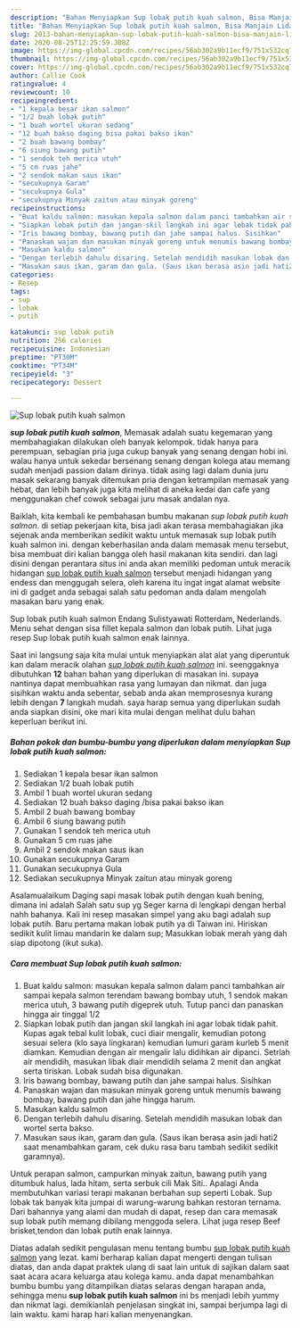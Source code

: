 ```yaml
---
description: "Bahan Menyiapkan Sup lobak putih kuah salmon, Bisa Manjain Lidah"
title: "Bahan Menyiapkan Sup lobak putih kuah salmon, Bisa Manjain Lidah"
slug: 2013-bahan-menyiapkan-sup-lobak-putih-kuah-salmon-bisa-manjain-lidah
date: 2020-08-25T12:25:59.308Z
image: https://img-global.cpcdn.com/recipes/56ab302a9b11ecf9/751x532cq70/sup-lobak-putih-kuah-salmon-foto-resep-utama.jpg
thumbnail: https://img-global.cpcdn.com/recipes/56ab302a9b11ecf9/751x532cq70/sup-lobak-putih-kuah-salmon-foto-resep-utama.jpg
cover: https://img-global.cpcdn.com/recipes/56ab302a9b11ecf9/751x532cq70/sup-lobak-putih-kuah-salmon-foto-resep-utama.jpg
author: Callie Cook
ratingvalue: 4
reviewcount: 10
recipeingredient:
- "1 kepala besar ikan salmon"
- "1/2 buah lobak putih"
- "1 buah wortel ukuran sedang"
- "12 buah bakso daging bisa pakai bakso ikan"
- "2 buah bawang bombay"
- "6 siung bawang putih"
- "1 sendok teh merica utuh"
- "5 cm ruas jahe"
- "2 sendok makan saus ikan"
- "secukupnya Garam"
- "secukupnya Gula"
- "secukupnya Minyak zaitun atau minyak goreng"
recipeinstructions:
- "Buat kaldu salmon: masukan kepala salmon dalam panci tambahkan air sampai kepala salmon terendam bawang bombay utuh, 1 sendok makan merica utuh, 3 bawang putih digeprek utuh. Tutup panci dan panaskan hingga air tinggal 1/2"
- "Siapkan lobak putih dan jangan skil langkah ini agar lobak tidak pahit. Kupas agak tebal kulit lobak, cuci diair mengalir, kemudian potong sesuai selera (klo saya lingkaran) kemudian lumuri garam kurleb 5 menit diamkan. Kemudian dengan air mengalir lalu didihkan air dipanci. Setrlah air mendidih, masukan libak diair mendidih selama 2 menit dan angkat serta tiriskan. Lobak sudah bisa digunakan."
- "Iris bawang bombay, bawang putih dan jahe sampai halus. Sisihkan"
- "Panaskan wajan dan masukan minyak goreng untuk menumis bawang bombay, bawang putih dan jahe hingga harum."
- "Masukan kaldu salmon"
- "Dengan terlebih dahulu disaring. Setelah mendidih masukan lobak dan wortel serta bakso."
- "Masukan saus ikan, garam dan gula. (Saus ikan berasa asin jadi hati2 saat menambahkan garam, cek duku rasa baru tambah sedikit sedikit garamnya)."
categories:
- Resep
tags:
- sup
- lobak
- putih

katakunci: sup lobak putih 
nutrition: 256 calories
recipecuisine: Indonesian
preptime: "PT30M"
cooktime: "PT34M"
recipeyield: "3"
recipecategory: Dessert

---
```



![Sup lobak putih kuah salmon](https://img-global.cpcdn.com/recipes/56ab302a9b11ecf9/751x532cq70/sup-lobak-putih-kuah-salmon-foto-resep-utama.jpg)

<b><i>sup lobak putih kuah salmon</i></b>, Memasak adalah suatu kegemaran yang membahagiakan dilakukan oleh banyak kelompok. tidak hanya para perempuan, sebagian pria juga cukup banyak yang senang dengan hobi ini. walau hanya untuk sekedar bersenang senang dengan kolega atau memang sudah menjadi passion dalam dirinya. tidak asing lagi dalam dunia juru masak sekarang banyak ditemukan pria dengan ketrampilan memasak yang hebat, dan lebih banyak juga kita melihat di aneka kedai dan cafe yang menggunakan chef cowok sebagai juru masak andalan nya.

Baiklah, kita kembali ke pembahasan bumbu makanan <i>sup lobak putih kuah salmon</i>. di setiap pekerjaan kita, bisa jadi akan terasa membahagiakan jika sejenak anda memberikan sedikit waktu untuk memasak sup lobak putih kuah salmon ini. dengan keberhasilan anda dalam memasak menu tersebut, bisa membuat diri kalian bangga oleh hasil makanan kita sendiri. dan lagi disini dengan perantara situs ini anda akan memiliki pedoman untuk meracik hidangan <u>sup lobak putih kuah salmon</u> tersebut menjadi hidangan yang endess dan menggugah selera, oleh karena itu ingat ingat alamat website ini di gadget anda sebagai salah satu pedoman anda dalam mengolah masakan baru yang enak.

Sup lobak putih kuah salmon Endang Sulistyawati Rotterdam, Nederlands. Menu sehat dengan sisa fillet kepala salmon dan lobak putih. Lihat juga resep Sup lobak putih kuah salmon enak lainnya.


Saat ini langsung saja kita mulai untuk menyiapkan alat alat yang diperuntuk kan dalam meracik olahan <u><i>sup lobak putih kuah salmon</i></u> ini. seenggaknya dibutuhkan <b>12</b> bahan bahan yang diperlukan di masakan ini. supaya nantinya dapat membuahkan rasa yang lumayan dan nikmat. dan juga sisihkan waktu anda sebentar, sebab anda akan memprosesnya kurang lebih dengan <b>7</b> langkah mudah. saya harap semua yang diperlukan sudah anda siapkan disini, oke mari kita mulai dengan melihat dulu bahan keperluan berikut ini.

<!--inarticleads1-->

##### Bahan pokok dan bumbu-bumbu yang diperlukan dalam menyiapkan Sup lobak putih kuah salmon:

1. Sediakan 1 kepala besar ikan salmon
1. Sediakan 1/2 buah lobak putih
1. Ambil 1 buah wortel ukuran sedang
1. Sediakan 12 buah bakso daging /bisa pakai bakso ikan
1. Ambil 2 buah bawang bombay
1. Ambil 6 siung bawang putih
1. Gunakan 1 sendok teh merica utuh
1. Gunakan 5 cm ruas jahe
1. Ambil 2 sendok makan saus ikan
1. Gunakan secukupnya Garam
1. Gunakan secukupnya Gula
1. Sediakan secukupnya Minyak zaitun atau minyak goreng


Asalamualaikum Daging sapi masak lobak putih dengan kuah bening, dimana ini adalah Salah satu sup yg Seger karna di lengkapi dengan herbal nahh bahanya. Kali ini resep masakan simpel yang aku bagi adalah sup lobak putih. Baru pertama makan lobak putih ya di Taiwan ini. Hiriskan sedikit kulit limau mandarin ke dalam sup; Masukkan lobak merah yang dah siap dipotong (ikut suka). 

<!--inarticleads2-->

##### Cara membuat Sup lobak putih kuah salmon:

1. Buat kaldu salmon: masukan kepala salmon dalam panci tambahkan air sampai kepala salmon terendam bawang bombay utuh, 1 sendok makan merica utuh, 3 bawang putih digeprek utuh. Tutup panci dan panaskan hingga air tinggal 1/2
1. Siapkan lobak putih dan jangan skil langkah ini agar lobak tidak pahit. Kupas agak tebal kulit lobak, cuci diair mengalir, kemudian potong sesuai selera (klo saya lingkaran) kemudian lumuri garam kurleb 5 menit diamkan. Kemudian dengan air mengalir lalu didihkan air dipanci. Setrlah air mendidih, masukan libak diair mendidih selama 2 menit dan angkat serta tiriskan. Lobak sudah bisa digunakan.
1. Iris bawang bombay, bawang putih dan jahe sampai halus. Sisihkan
1. Panaskan wajan dan masukan minyak goreng untuk menumis bawang bombay, bawang putih dan jahe hingga harum.
1. Masukan kaldu salmon
1. Dengan terlebih dahulu disaring. Setelah mendidih masukan lobak dan wortel serta bakso.
1. Masukan saus ikan, garam dan gula. (Saus ikan berasa asin jadi hati2 saat menambahkan garam, cek duku rasa baru tambah sedikit sedikit garamnya).


Untuk perapan salmon, campurkan minyak zaitun, bawang putih yang ditumbuk halus, lada hitam, serta serbuk cili Mak Siti.. Apalagi Anda membutuhkan variasi terapi makanan berbahan sup seperti Lobak. Sup lobak tak banyak kita jumpai di warung-warung bahkan restoran ternama. Dari bahannya yang alami dan mudah di dapat, resep dan cara memasak sup lobak putih memang dibilang menggoda selera. Lihat juga resep Beef brisket,tendon dan lobak putih enak lainnya. 

Diatas adalah sedikit pengulasan menu tentang bumbu <u>sup lobak putih kuah salmon</u> yang lezat. kami berharap kalian dapat mengerti dengan tulisan diatas, dan anda dapat praktek ulang di saat lain untuk di sajikan dalam saat saat acara acara keluarga atau kolega kamu. anda dapat menambahkan bumbu bumbu yang ditampilkan diatas selaras dengan harapan anda, sehingga menu <b>sup lobak putih kuah salmon</b> ini bs menjadi lebih yummy dan nikmat lagi. demikianlah penjelasan singkat ini, sampai berjumpa lagi di lain waktu. kami harap hari kalian menyenangkan.
